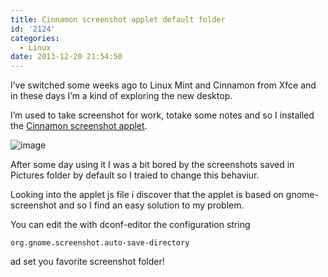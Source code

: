 ```yaml
---
title: Cinnamon screenshot applet default folder
id: '2124'
categories:
  - Linux
date: 2013-12-20 21:54:50
---
```


I’ve switched some weeks ago to Linux Mint and Cinnamon from Xfce and in these days I’m a kind of exploring the new desktop.

I’m used to take screenshot for work, totake some notes and so I installed the [Cinnamon screenshot applet](http://cinnamon-spices.linuxmint.com/applets/view/35 "screenshot applet").

![image](/images/2021/08/screenshot-from-2013-12-20-195253_hua923169b1f3e8ca98fbf4b8c22747995_2440_700x0_resize_box_3.png)

After some day using it I was a bit bored by the screenshots saved in Pictures folder by default so I traied to change this behaviur.

Looking into the applet js file i discover that the applet is based on gnome-screenshot and so I find an easy solution to my problem.

You can edit the with dconf-editor the configuration string

`org.gnome.screenshot.auto-save-directory`

ad set you favorite screenshot folder!
